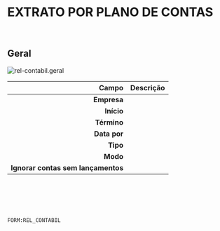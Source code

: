 # EXTRATO POR PLANO DE CONTAS
<br>

## Geral
![rel-contabil.geral](https://raw.githubusercontent.com/netforcews/docs-erp/master/geral/imagens/rel-contabil.geral.png)

Campo | Descrição
--:|---
**Empresa** | 
**Início** | 
**Término** | 
**Data por** | 
**Tipo** | 
**Modo** | 
**Ignorar contas sem lançamentos** | 
<br>
<br>
<br>
<br>

```FORM:REL_CONTABIL```

